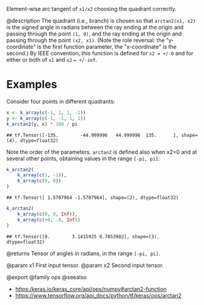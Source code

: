 Element-wise arc tangent of `x1/x2` choosing the quadrant correctly.

@description
The quadrant (i.e., branch) is chosen so that `arctan2(x1, x2)` is the
signed angle in radians between the ray ending at the origin and passing
through the point `(1, 0)`, and the ray ending at the origin and passing
through the point `(x2, x1)`. (Note the role reversal: the "y-coordinate"
is the first function parameter, the "x-coordinate" is the second.) By IEEE
convention, this function is defined for `x2 = +/-0` and for either or both
of `x1` and `x2` `= +/-inf`.

# Examples
Consider four points in different quadrants:

```r
x <- k_array(c(-1, 1, 1, -1))
y <- k_array(c(-1, -1, 1, 1))
k_arctan2(y, x) * 180 / pi
```

```
## tf.Tensor([-135.        -44.999996   44.999996  135.      ], shape=(4), dtype=float32)
```

Note the order of the parameters. `arctan2` is defined also when x2=0 and
at several other points, obtaining values in the range `[-pi, pi]`:

```r
k_arctan2(
    k_array(c(1, -1)),
    k_array(c(0, 0))
)
```

```
## tf.Tensor([ 1.5707964 -1.5707964], shape=(2), dtype=float32)
```

```r
k_arctan2(
    k_array(c(0, 0, Inf)),
    k_array(c(+0, -0, Inf))
)
```

```
## tf.Tensor([0.        3.1415925 0.7853982], shape=(3), dtype=float32)
```

@returns
Tensor of angles in radians, in the range `[-pi, pi]`.

@param x1 First input tensor.
@param x2 Second input tensor.

@export
@family ops
@seealso
+ <https:/keras.io/keras_core/api/ops/numpy#arctan2-function>
+ <https://www.tensorflow.org/api_docs/python/tf/keras/ops/arctan2>
